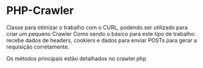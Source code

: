 # PHP-Crawler

Classe para otimizar o trabalho com o CURL, podendo ser utilizado para criar um pequeno Crawler
Como sendo o básico para este tipo de trabalho: recebe dados de headers, cookiers e dados para enviar POSTs para gerar a requisição corretamente. 

Os métodos principais estão detalhados no crawler.php
